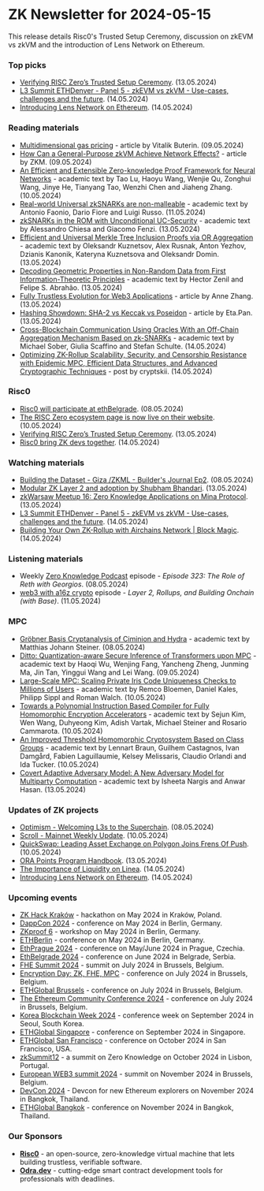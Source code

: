 # ZK Newsletter for 2024-05-15
This release details Risc0's Trusted Setup Ceremony, discussion on zkEVM vs zkVM and the introduction of Lens Network on Ethereum.

### Top picks
* [Verifying RISC Zero’s Trusted Setup Ceremony](https://www.risczero.com/blog/verifying-risc-zeros-trusted-setup-ceremony). (13.05.2024)
* [L3 Summit ETHDenver - Panel 5 - zkEVM vs zkVM - Use-cases, challenges and the future](https://www.youtube.com/watch?v=EIC6-fbU_ts). (14.05.2024)
* [Introducing Lens Network on Ethereum](https://app.t2.world/article/clw6l2z0018727620mc1dq26xr2). (14.05.2024)

### Reading materials 
* [Multidimensional gas pricing](https://vitalik.eth.limo/general/2024/05/09/multidim.html) - article by Vitalik Buterin. (09.05.2024)
* [How Can a General-Purpose zkVM Achieve Network Effects?](https://medium.com/@ProjectZKM/how-can-a-general-purpose-zkvm-achieve-network-effects-05c36e8b3c99) - article by ZKM. (09.05.2024)
* [An Efficient and Extensible Zero-knowledge Proof Framework for Neural Networks](https://eprint.iacr.org/2024/703.pdf) - academic text by Tao Lu, Haoyu Wang, Wenjie Qu, Zonghui Wang, Jinye He, Tianyang Tao, Wenzhi Chen and Jiaheng Zhang. (10.05.2024)
* [Real-world Universal zkSNARKs are non-malleable](https://eprint.iacr.org/2024/721.pdf) - academic text by Antonio Faonio, Dario Fiore and Luigi Russo. (11.05.2024)
* [zkSNARKs in the ROM with Unconditional UC-Security](https://eprint.iacr.org/2024/724.pdf) - academic text by Alessandro Chiesa and Giacomo Fenzi. (13.05.2024)
* [Efficient and Universal Merkle Tree Inclusion Proofs via OR Aggregation](https://arxiv.org/pdf/2405.07941) - academic text by Oleksandr Kuznetsov, Alex Rusnak, Anton Yezhov, Dzianis Kanonik, Kateryna Kuznetsova and Oleksandr Domin. (13.05.2024)
* [Decoding Geometric Properties in Non-Random Data from First Information-Theoretic Principles](https://arxiv.org/pdf/2405.07803) - academic text by Hector Zenil and Felipe S. Abrahão. (13.05.2024)
* [Fully Trustless Evolution for Web3 Applications](https://blog.zkcross.org/fully-trustless-evolution-for-web3-applications-69ac34c342cf) - article by Anne Zhang. (13.05.2024)
* [Hashing Showdown: SHA-2 vs Keccak vs Poseidon](https://medium.com/@pwhattie/hashing-showdown-sha-2-vs-keccak-vs-poseidon-e8df7e651acc) - article by Eta.Pan. (13.05.2024)
* [Cross-Blockchain Communication Using Oracles With an Off-Chain Aggregation Mechanism Based on zk-SNARKs](https://arxiv.org/pdf/2405.08395) - academic text by Michael Sober, Giulia Scaffino and Stefan Schulte. (14.05.2024)
* [Optimizing ZK-Rollup Scalability, Security, and Censorship Resistance with Epidemic MPC, Efficient Data Structures, and Advanced Cryptographic Techniques](https://ethresear.ch/t/optimizing-zk-rollup-scalability-security-and-censorship-resistance-with-epidemic-mpc-efficient-data-structures-and-advanced-cryptographic-techniques/19556/1) - post by cryptskii. (14.05.2024)

### Risc0
* [Risc0 will participate at ethBelgrade](https://twitter.com/RiscZeroDevs/status/1788313658239361198). (08.05.2024)
* [The RISC Zero ecosystem page is now live on their website](https://twitter.com/RiscZero/status/1789043997215797437). (10.05.2024)
* [Verifying RISC Zero’s Trusted Setup Ceremony](https://www.risczero.com/blog/verifying-risc-zeros-trusted-setup-ceremony). (13.05.2024)
* [Risc0 bring ZK devs together](https://twitter.com/RiscZero/status/1790467589434446004). (14.05.2024)

### Watching materials
* [Building the Dataset - Giza /ZKML - Builder's Journal Ep2](https://www.youtube.com/watch?v=5dw4anCJZBU). (08.05.2024)
* [Modular ZK Layer 2 and adoption by Shubham Bhandari](https://www.youtube.com/watch?v=kVdQ_Slojbo). (13.05.2024)
* [zkWarsaw Meetup 16: Zero Knowledge Applications on Mina Protocol](https://www.youtube.com/watch?v=PebaFvGIIbQ). (13.05.2024)
* [L3 Summit ETHDenver - Panel 5 - zkEVM vs zkVM - Use-cases, challenges and the future](https://www.youtube.com/watch?v=EIC6-fbU_ts). (14.05.2024)
* [Building Your Own ZK-Rollup with Airchains Network | Block Magic](https://www.youtube.com/watch?v=V2yyVAsSbWk). (14.05.2024)

### Listening materials
* Weekly [Zero Knowledge Podcast](https://zeroknowledge.fm/323-2/) episode - *Episode 323: The Role of Reth with Georgios*. (08.05.2024) 
* [web3 with a16z crypto](https://open.spotify.com/episode/3GD5z03iAmJ1lJ6xvSY6Es?si=6116be3648474953/) episode - *Layer 2, Rollups, and Building Onchain (with Base)*. (11.05.2024) 

### MPC
* [Gröbner Basis Cryptanalysis of Ciminion and Hydra](https://arxiv.org/pdf/2405.05040) - academic text by Matthias Johann Steiner. (08.05.2024)
* [Ditto: Quantization-aware Secure Inference of Transformers upon MPC](https://arxiv.org/pdf/2405.05525) - academic text by Haoqi Wu, Wenjing Fang, Yancheng Zheng, Junming Ma, Jin Tan, Yinggui Wang and Lei Wang. (09.05.2024)
* [Large-Scale MPC: Scaling Private Iris Code Uniqueness Checks to Millions of Users](https://eprint.iacr.org/2024/705.pdf) - academic text by Remco Bloemen, Daniel Kales, Philipp Sippl and Roman Walch. (10.05.2024)
* [Towards a Polynomial Instruction Based Compiler for Fully Homomorphic Encryption Accelerators](https://eprint.iacr.org/2024/707.pdf) - academic text by Sejun Kim, Wen Wang, Duhyeong Kim, Adish Vartak, Michael Steiner and Rosario Cammarota. (10.05.2024)
* [An Improved Threshold Homomorphic Cryptosystem Based on Class Groups](https://eprint.iacr.org/2024/717.pdf) - academic text by Lennart Braun, Guilhem Castagnos, Ivan Damgård, Fabien Laguillaumie, Kelsey Melissaris, Claudio Orlandi and Ida Tucker. (10.05.2024)
* [Covert Adaptive Adversary Model: A New Adversary Model for Multiparty Computation](https://eprint.iacr.org/2024/729.pdf) - academic text by Isheeta Nargis and Anwar Hasan. (13.05.2024)

### Updates of ZK projects
* [Optimism - Welcoming L3s to the Superchain](https://optimism.mirror.xyz/6idqs2nEDLdezbSynrYsakliSCm3VyzA3WWj6esBbbM). (08.05.2024)
* [Scroll - Mainnet Weekly Update](https://twitter.com/Scroll_ZKP/status/1789087378449318307). (10.05.2024)
* [QuickSwap: Leading Asset Exchange on Polygon Joins Frens Of Push](https://push.org/blog/quickswap-joins-frens-of-push/). (10.05.2024)
* [ORA Points Program Handbook](https://mirror.xyz/orablog.eth/rIPt-HWG_RhwOt7nptj9jjTv7kk3IrmBz2bW5A8SNag). (13.05.2024)
* [The Importance of Liquidity on Linea](https://linea.mirror.xyz/Iejj4WclAU-Qc_CRuZzha-0eRSI5P6UhENUnJ3ov2kU). (14.05.2024)
* [Introducing Lens Network on Ethereum](https://app.t2.world/article/clw6l2z0018727620mc1dq26xr2). (14.05.2024)

### Upcoming events
* [ZK Hack Kraków](https://www.zkkrakow.com/) - hackathon on May 2024 in Kraków, Poland.
* [DappCon 2024](https://www.dappcon.io/) - conference on May 2024 in Berlin, Germany. 
* [ZKproof 6](https://zkproof.org/events/zkproof-6-berlin/) - workshop on May 2024 in Berlin, Germany. 
* [ETHBerlin](https://ethberlin.org/) - conference on May 2024 in Berlin, Germany.
* [EthPrague 2024](https://ethprague.com/) - conference on May/June 2024 in Prague, Czechia.
* [EthBelgrade 2024](https://ethbelgrade.rs/) - conference on June 2024 in Belgrade, Serbia.
* [FHE Summit 2024](https://twitter.com/FHEOnchain/status/1777666116455911823/photo/1/) - summit on July 2024 in Brussels, Belgium. 
* [Encryption Day: ZK, FHE, MPC](https://lu.ma/encrypt) - conference on July 2024 in Brussels, Belgium.
* [ETHGlobal Brussels](https://ethglobal.com/events/brussels) - conference on July 2024 in Brussels, Belgium. 
* [The Ethereum Community Conference 2024](https://ethcc.io/) - conference on July 2024 in Brussels, Belgium. 
* [Korea Blockchain Week 2024](https://koreablockchainweek.com/) - conference week on September 2024 in Seoul, South Korea.
* [ETHGlobal Singapore](https://ethglobal.com/events/singapore2024) - conference on September 2024 in Singapore.
* [ETHGlobal San Francisco](https://ethglobal.com/events/sanfrancisco2024) - conference on October 2024 in San Francisco, USA.
* [zkSummit12](https://www.zksummit.com/) - a summit on Zero Knowledge on October 2024 in Lisbon, Portugal.
* [European WEB3 summit 2024](https://www.web3eurosummit.eu/) - summit on November 2024 in Brussels, Belgium.
* [DevCon 2024](https://devcon.org/) - Devcon for new Ethereum explorers on November 2024 in Bangkok, Thailand.
* [ETHGlobal Bangkok](https://ethglobal.com/events/bangkok) - conference on November 2024 in Bangkok, Thailand. 

### Our Sponsors
* **[Risc0](https://www.risczero.com/)** - an open-source, zero-knowledge virtual machine that lets building trustless, verifiable software.
* **[Odra.dev](https://odra.dev)** - cutting-edge smart contract development tools for professionals with deadlines.
